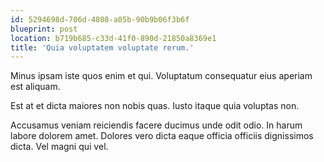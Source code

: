 ```yaml
---
id: 5294698d-706d-4808-a05b-90b9b06f3b6f
blueprint: post
location: b719b685-c33d-41f0-890d-21850a8369e1
title: 'Quia voluptatem voluptate rerum.'
---
```

Minus ipsam iste quos enim et qui. Voluptatum consequatur eius aperiam est aliquam.

Est at et dicta maiores non nobis quas. Iusto itaque quia voluptas non.

Accusamus veniam reiciendis facere ducimus unde odit odio. In harum labore dolorem amet. Dolores vero dicta eaque officia officiis dignissimos dicta. Vel magni qui vel.